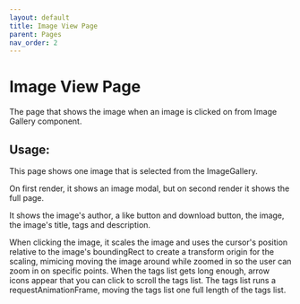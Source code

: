 ```yaml
---
layout: default
title: Image View Page
parent: Pages
nav_order: 2
---
```


# Image View Page

The page that shows the image when an image is clicked on from Image Gallery component.

## Usage:

This page shows one image that is selected from the ImageGallery.

On first render, it shows an image modal, but on second render it shows the full page.

It shows the image's author, a like button and download button, the image, the image's title, tags and description.

When clicking the image, it scales the image and uses the cursor's position relative to the image's boundingRect to create a transform origin for the scaling, mimicing moving the image around while zoomed in so the user can zoom in on specific points. When the tags list gets long enough, arrow icons appear that you can click to scroll the tags list. The tags list runs a requestAnimationFrame, moving the tags list one full length of the tags list.
